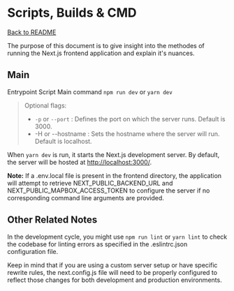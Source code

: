 # Scripts, Builds & CMD

[Back to README](../README.md)

The purpose of this document is to give insight into the methodes of running the Next.js frontend application and explain it's nuances.

## Main

Entrypoint Script
Main command `npm run dev` or `yarn dev`

> Optional flags:
>
> - `-p` or `--port` : Defines the port on which the server runs. Default is 3000.
> - -H or --hostname : Sets the hostname where the server will run. Default is localhost.

When `yarn dev` is run, it starts the Next.js development server. By default, the server will be hosted at <http://localhost:3000/>.

**Note:** If a .env.local file is present in the frontend directory, the application will attempt to retrieve NEXT_PUBLIC_BACKEND_URL and NEXT_PUBLIC_MAPBOX_ACCESS_TOKEN to configure the server if no corresponding command line arguments are provided.

## Other Related Notes

In the development cycle, you might use `npm run lint` or `yarn lint` to check the codebase for linting errors as specified in the .eslintrc.json configuration file.

Keep in mind that if you are using a custom server setup or have specific rewrite rules, the next.config.js file will need to be properly configured to reflect those changes for both development and production environments.
